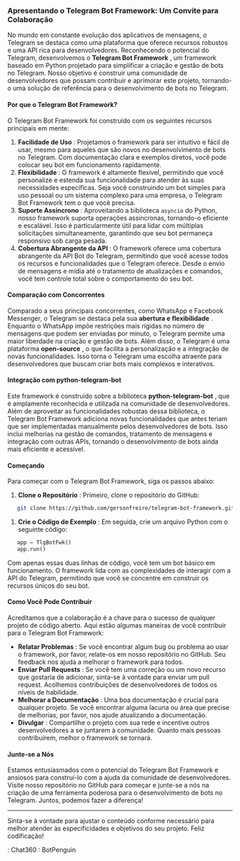 ### Apresentando o Telegram Bot Framework: Um Convite para Colaboração

No mundo em constante evolução dos aplicativos de mensagens, o Telegram se destaca como uma plataforma que oferece recursos robustos e uma API rica para desenvolvedores. Reconhecendo o potencial do Telegram, desenvolvemos o  **Telegram Bot Framework** , um framework baseado em Python projetado para simplificar a criação e gestão de bots no Telegram. Nosso objetivo é construir uma comunidade de desenvolvedores que possam contribuir e aprimorar este projeto, tornando-o uma solução de referência para o desenvolvimento de bots no Telegram.

#### Por que o Telegram Bot Framework?

O Telegram Bot Framework foi construído com os seguintes recursos principais em mente:

1. **Facilidade de Uso** : Projetamos o framework para ser intuitivo e fácil de usar, mesmo para aqueles que são novos no desenvolvimento de bots no Telegram. Com documentação clara e exemplos diretos, você pode colocar seu bot em funcionamento rapidamente.
2. **Flexibilidade** : O framework é altamente flexível, permitindo que você personalize e estenda sua funcionalidade para atender às suas necessidades específicas. Seja você construindo um bot simples para uso pessoal ou um sistema complexo para uma empresa, o Telegram Bot Framework tem o que você precisa.
3. **Suporte Assíncrono** : Aproveitando a biblioteca `asyncio` do Python, nosso framework suporta operações assíncronas, tornando-o eficiente e escalável. Isso é particularmente útil para lidar com múltiplas solicitações simultaneamente, garantindo que seu bot permaneça responsivo sob carga pesada.
4. **Cobertura Abrangente da API** : O framework oferece uma cobertura abrangente da API Bot do Telegram, permitindo que você acesse todos os recursos e funcionalidades que o Telegram oferece. Desde o envio de mensagens e mídia até o tratamento de atualizações e comandos, você tem controle total sobre o comportamento do seu bot.

#### Comparação com Concorrentes

Comparado a seus principais concorrentes, como WhatsApp e Facebook Messenger, o Telegram se destaca pela sua  **abertura e flexibilidade** . Enquanto o WhatsApp impõe restrições mais rígidas no número de mensagens que podem ser enviadas por minuto, o Telegram permite uma maior liberdade na criação e gestão de bots. Além disso, o Telegram é uma plataforma  **open-source** , o que facilita a personalização e a integração de novas funcionalidades. Isso torna o Telegram uma escolha atraente para desenvolvedores que buscam criar bots mais complexos e interativos.

#### Integração com python-telegram-bot

Este framework é construído sobre a biblioteca  **python-telegram-bot** , que é amplamente reconhecida e utilizada na comunidade de desenvolvedores. Além de aproveitar as funcionalidades robustas dessa biblioteca, o Telegram Bot Framework adiciona novas funcionalidades que antes teriam que ser implementadas manualmente pelos desenvolvedores de bots. Isso inclui melhorias na gestão de comandos, tratamento de mensagens e integração com outras APIs, tornando o desenvolvimento de bots ainda mais eficiente e acessível.

#### Começando

Para começar com o Telegram Bot Framework, siga os passos abaixo:

1. **Clone o Repositório** : Primeiro, clone o repositório do GitHub:

```bash
   git clone https://github.com/gersonfreire/telegram-bot-framework.git
```

1. **Crie o Código de Exemplo** : Em seguida, crie um arquivo Python com o seguinte código:

```python
   app = TlgBotFwk()   
   app.run()
```

Com apenas essas duas linhas de código, você tem um bot básico em funcionamento. O framework lida com as complexidades de interagir com a API do Telegram, permitindo que você se concentre em construir os recursos únicos do seu bot.

#### Como Você Pode Contribuir

Acreditamos que a colaboração é a chave para o sucesso de qualquer projeto de código aberto. Aqui estão algumas maneiras de você contribuir para o Telegram Bot Framework:

* **Relatar Problemas** : Se você encontrar algum bug ou problema ao usar o framework, por favor, relate-os em nosso repositório no GitHub. Seu feedback nos ajuda a melhorar o framework para todos.
* **Enviar Pull Requests** : Se você tem uma correção ou um novo recurso que gostaria de adicionar, sinta-se à vontade para enviar um pull request. Acolhemos contribuições de desenvolvedores de todos os níveis de habilidade.
* **Melhorar a Documentação** : Uma boa documentação é crucial para qualquer projeto. Se você encontrar alguma lacuna ou área que precise de melhorias, por favor, nos ajude atualizando a documentação.
* **Divulgar** : Compartilhe o projeto com sua rede e incentive outros desenvolvedores a se juntarem à comunidade. Quanto mais pessoas contribuírem, melhor o framework se tornará.

#### Junte-se a Nós

Estamos entusiasmados com o potencial do Telegram Bot Framework e ansiosos para construí-lo com a ajuda da comunidade de desenvolvedores. Visite nosso repositório no GitHub para começar e junte-se a nós na criação de uma ferramenta poderosa para o desenvolvimento de bots no Telegram. Juntos, podemos fazer a diferença!

---

Sinta-se à vontade para ajustar o conteúdo conforme necessário para melhor atender às especificidades e objetivos do seu projeto. Feliz codificação!

: Chat360
: BotPenguin
